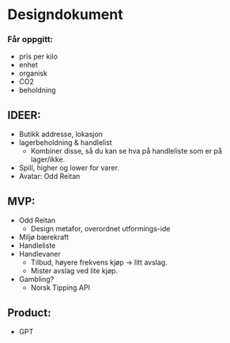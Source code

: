 # Designdokument

### Får oppgitt:

- pris per kilo
- enhet
- organisk
- CO2
- beholdning

## IDEER:

- Butikk addresse, lokasjon
- lagerbeholdning & handlelist
  - Kombiner disse, så du kan se hva på handleliste som er på lager/ikke.
- Spill, higher og lower for varer.
- Avatar: Odd Reitan

## MVP:

- Odd Reitan
  - Design metafor, overordnet utformings-ide
- Miljø bærekraft
- Handleliste
- Handlevaner
  - Tilbud, høyere frekvens kjøp -> litt avslag.
  - Mister avslag ved lite kjøp.
- Gambling?
  - Norsk Tipping API

## Product:
- GPT
